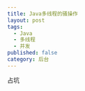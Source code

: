 ```yaml
---
title: Java多线程的骚操作
layout: post
tags:
  - Java
  - 多线程
  - 并发
published: false
category: 后台
---
```

占坑